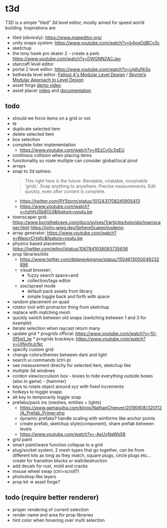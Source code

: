 # t3d
T3D is a simple "tiled" 3d level editor, mostly aimed for speed world building.
Inspirations are
* tiled (obviosly): https://www.mapeditor.org/
* unity snaps system: https://www.youtube.com/watch?v=b4oqOdBCy3c
* sketchup
* the tony hawk pro skater 2 - create a park: https://www.youtube.com/watch?v=DWGNN2ACJao
* starcraft level editor
* portal 2 level editor: https://www.youtube.com/watch?v=iJgllufikSo
* bethesda level editor: [Fallout 4's Modular Level Design](https://www.youtube.com/watch?v=QBAM27YbKZg) / [Skyrim’s Modular Approach to Level Design](http://blog.joelburgess.com/2013/04/skyrims-modular-level-design-gdc-2013.html)
* asset forge [demo video](https://www.youtube.com/watch?v=tXUyR2D8Pxc)
* asset placer [video](https://www.youtube.com/watch?v=UNqc_zMehAI) and [documentation](https://cookiebadger.github.io/assetplacer-docs/index.html)

## todo
* should we force items on a grid or not
* te
* duplicate selected item
* delete selected item
* box selection
* complete lister implementation
    * https://www.youtube.com/watch?v=XEzCy0c3gEU
* continous collision when placing items
* functionality so roate multiple can consider global/local pivot
* arrays
* snap to 3d splines:
    > This right here is the future. Bendable, rotatable, morphable 'grids'. Snap anything to anywhere. Precise measurements. Edit quickly, even after content is complete.
    * https://twitter.com/RYStorm/status/1012431708245905413
    * https://www.youtube.com/watch?v=hzhHJSb8OUI&feature=youtu.be
* townscaper grid: https://www.boristhebrave.com/docs/sylves/1/articles/tutorials/townscaper.html https://john-wigg.dev/SphereScaper/nodemo
* array generator: https://www.youtube.com/watch?v=WaocrCHqIlc&feature=youtu.be
* physics based placement: https://twitter.com/wilnyl/status/1067841938093735936
* prop libraries/kits
    * https://www.twitter.com/delaneykingrox/status/1504613050049232896
    * visual browser:
        * fuzzy search space=and
        * collection/tags editor
    * zoo/sprawl mode
        * default pack assets from library
        * simple toggle back and forth with space
* random placement on quad
* rotator tool with protractor thing from sketchup
* replace with matching mesh
* quickly switch between old snaps (switching between 1 and 3 for example)
* iterate selection when raycast return many
* update grid
        * progrids official: https://www.youtube.com/watch?v=1G-0f5m1_lw
        * progrids brackeys: https://www.youtube.com/watch?v=UtNvtIrJcNc
* specify custom grid
* change colors/themes between dark and light
* search ui commands (ctrl-p)
* see measurement directly for selected item, sketchup like
* multiple 3d windows
* cordon view/occulsion box - boxes to hide everything outside boxes (also in game) - (hammer)
* keys to rotate object around xyz with fixed increments
* hotkeys to toggle snapp
* alt key to temporarily toggle snap
* prefabs/pack ins (meshes, entities + lights)
    * https://www.gamasutra.com/blogs/NathanCheever/20180618/320112/A_Prefab_Primer.php
    * dynamic prefabs? handle scaling with winforms like anchor points
    * create prefab, sketchup style(component), share prefab between levels
    * https://www.youtube.com/watch?v=-AeUyNaWb58
* grid paint
* smart paint/wave function collapse to a grid
* plug/socket system, 2 mesh types that go together, can be from different kits as long as they match, square plugs, circle plugs etc...
  create for transition blocks or wall/destruction
* add decals for rust, mold and cracks
* mouse wheel swap (ctrl+scroll?)
* photoshop like layers
* prop kit => asset forge?

## todo (require better renderer)
* proper rendering of current selection
* render name and area for prop libraries
* hint color when hovering over multi selection
